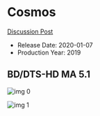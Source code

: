 # Cosmos

[Discussion Post](https://www.avsforum.com/threads/bass-eq-for-filtered-movies.2995212/post-59997044)

* Release Date: 2020-01-07
* Production Year: 2019

## BD/DTS-HD MA 5.1

![img 0](https://i.imgur.com/4v7BOPM.jpg)

![img 1](https://i.imgur.com/8drNejA.png)

